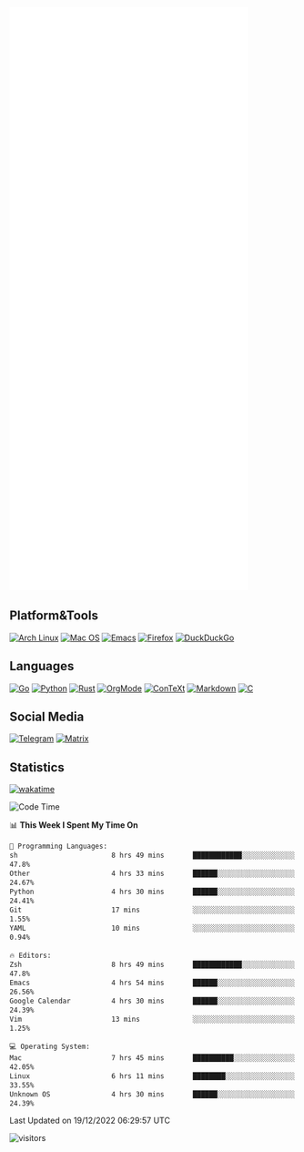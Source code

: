 ![Metrics](https://github.com/SteamedFish/SteamedFish/blob/master/github-metrics.svg)

## Platform&Tools

[![Arch Linux](https://img.shields.io/badge/ArchLinux-1793D1?logo=arch-linux&logoColor=fff&style=flat-square)](https://archlinux.org/)
[![Mac OS](https://img.shields.io/badge/MacOS-000000?style=flat-square&logo=macos&logoColor=F0F0F0)](https://www.apple.com/macos/)
[![Emacs](https://img.shields.io/badge/Emacs-%237F5AB6.svg?&style=flat-square&logo=gnu-emacs&logoColor=white)](https://www.gnu.org/software/emacs/)
[![Firefox](https://img.shields.io/badge/Firefox-FF7139?style=flat-square&logo=Firefox-Browser&logoColor=white)](https://firefox.com/)
[![DuckDuckGo](https://img.shields.io/badge/DuckDuckGo-DE5833?style=flat-square&logo=DuckDuckGo&logoColor=white)](https://duckduckgo.com/)

## Languages

[![Go](https://img.shields.io/badge/Golang-%2300ADD8.svg?style=flat-square&logo=go&logoColor=white)](https://golang.org/)
[![Python](https://img.shields.io/badge/Python-3670A0?style=flat-square&logo=python&logoColor=ffdd54)](https://www.python.org/)
[![Rust](https://img.shields.io/badge/Rust-%23000000.svg?style=flat-square&logo=rust&logoColor=white)](https://www.rust-lang.org/)
[![OrgMode](https://img.shields.io/badge/OrgMode-%23000000.svg?style=flat-square&logo=org&logoColor=white)](https://orgmode.org/)
[![ConTeXt](https://img.shields.io/badge/ConTeXt-%23008080.svg?style=flat-square&logo=latex&logoColor=white)](https://contextgarden.net/)
[![Markdown](https://img.shields.io/badge/MarkDown-%23000000.svg?style=flat-square&logo=markdown&logoColor=white)](https://daringfireball.net/projects/markdown/)
[![C](https://img.shields.io/badge/C-%2300599C.svg?style=flat-square&logo=c&logoColor=white)](https://www.iso.org/standard/74528.html)

## Social Media
[![Telegram](https://img.shields.io/badge/SteamedFish-2CA5E0?style=social&logo=telegram&logoColor=white)](https://t.me/SteamedFish)
[![Matrix](https://img.shields.io/badge/SteamedFish-2CA5E0?style=social&logo=matrix&logoColor=black)](https://matrix.to/#/@i:steamedfish.org)

## Statistics
[![wakatime](https://wakatime.com/badge/user/168280d6-fcf2-4b4f-ad3a-dc4612f35b38.svg)](https://wakatime.com/@168280d6-fcf2-4b4f-ad3a-dc4612f35b38)

<!--START_SECTION:waka-->
![Code Time](http://img.shields.io/badge/Code%20Time-2%2C228%20hrs%2022%20mins-blue)

📊 **This Week I Spent My Time On** 

```text
💬 Programming Languages: 
sh                       8 hrs 49 mins       ████████████░░░░░░░░░░░░░   47.8% 
Other                    4 hrs 33 mins       ██████░░░░░░░░░░░░░░░░░░░   24.67% 
Python                   4 hrs 30 mins       ██████░░░░░░░░░░░░░░░░░░░   24.41% 
Git                      17 mins             ░░░░░░░░░░░░░░░░░░░░░░░░░   1.55% 
YAML                     10 mins             ░░░░░░░░░░░░░░░░░░░░░░░░░   0.94%

🔥 Editors: 
Zsh                      8 hrs 49 mins       ████████████░░░░░░░░░░░░░   47.8% 
Emacs                    4 hrs 54 mins       ██████░░░░░░░░░░░░░░░░░░░   26.56% 
Google Calendar          4 hrs 30 mins       ██████░░░░░░░░░░░░░░░░░░░   24.39% 
Vim                      13 mins             ░░░░░░░░░░░░░░░░░░░░░░░░░   1.25%

💻 Operating System: 
Mac                      7 hrs 45 mins       ██████████░░░░░░░░░░░░░░░   42.05% 
Linux                    6 hrs 11 mins       ████████░░░░░░░░░░░░░░░░░   33.55% 
Unknown OS               4 hrs 30 mins       ██████░░░░░░░░░░░░░░░░░░░   24.39%

```


 Last Updated on 19/12/2022 06:29:57 UTC
<!--END_SECTION:waka-->

![visitors](https://visitor-badge.laobi.icu/badge?page_id=SteamedFish.SteamedFish)
